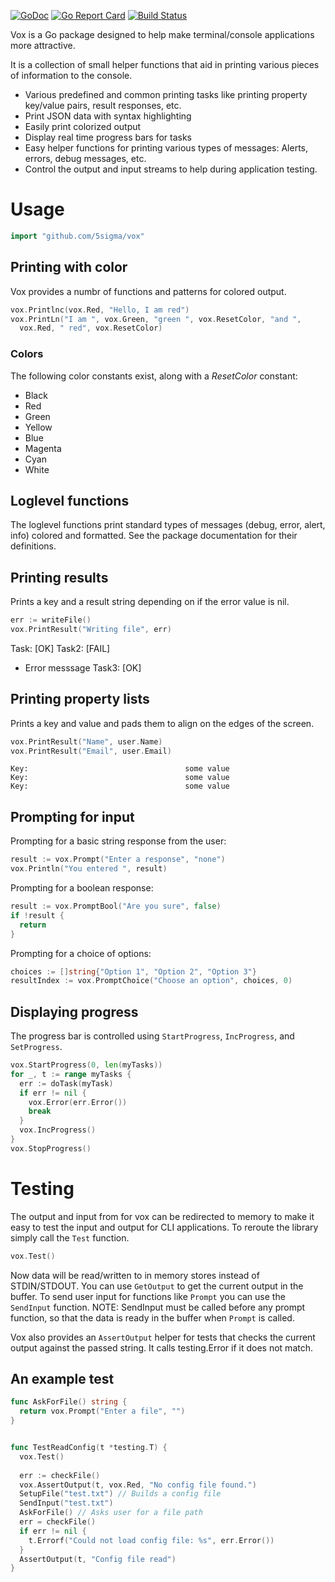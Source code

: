 [![GoDoc](https://godoc.org/github.com/5Sigma/vox?status.svg)](https://godoc.org/github.com/5Sigma/vox) 
[![Go Report Card](https://goreportcard.com/badge/github.com/5sigma/vox)](https://goreportcard.com/report/github.com/5sigma/vox) 
[![Build Status](https://travis-ci.org/5Sigma/vox.svg?branch=master)](https://travis-ci.org/5Sigma/vox)

Vox is a Go package designed to help make terminal/console applications more
attractive.

It is a collection of small helper functions that aid in printing various
pieces of information to the console.

- Various predefined and common printing tasks like printing property key/value
    pairs, result responses, etc.
- Print JSON data with syntax highlighting
- Easily print colorized output
- Display real time progress bars for tasks
- Easy helper functions for printing various types of messages: Alerts, errors,
    debug messages, etc.
 - Control the output and input streams to help during application testing.


# Usage

```go
import "github.com/5sigma/vox"
```

## Printing with color

Vox provides a numbr of functions and patterns for colored output.

```go
vox.Printlnc(vox.Red, "Hello, I am red")
vox.PrintLn("I am ", vox.Green, "green ", vox.ResetColor, "and ", 
  vox.Red, " red", vox.ResetColor)
```

### Colors

The following color constants exist, along with a *ResetColor* constant:

- Black
- Red
- Green
- Yellow
- Blue
- Magenta
- Cyan
- White

## Loglevel functions

The loglevel functions print standard types of messages
(debug, error, alert, info) colored and formatted. See the
package documentation for their definitions.


## Printing results
Prints a key and a result string depending on if the error value is nil.

```go
err := writeFile()
vox.PrintResult("Writing file", err)
```
Task:                                   [OK]
Task2:                                  [FAIL]
 - Error messsage
Task3:                                  [OK]


## Printing property lists
Prints a key and value and pads them to align on the edges of the screen.

```go
vox.PrintResult("Name", user.Name)
vox.PrintResult("Email", user.Email)
```


```
Key:                                   some value
Key:                                   some value
Key:                                   some value
```


## Prompting for input

Prompting for a basic string response from the user:

```go
result := vox.Prompt("Enter a response", "none")
vox.Println("You entered ", result)
```

Prompting for a boolean response:

```go
result := vox.PromptBool("Are you sure", false)
if !result {
  return
}
```

Prompting for a choice of options:

```go
choices := []string{"Option 1", "Option 2", "Option 3"}
resultIndex := vox.PromptChoice("Choose an option", choices, 0)
```

## Displaying progress

The progress bar is controlled using `StartProgress`, `IncProgress`, and
`SetProgress`.

```go
vox.StartProgress(0, len(myTasks))
for _, t := range myTasks {
  err := doTask(myTask)
  if err != nil {
    vox.Error(err.Error())
    break
  }
  vox.IncProgress()
}
vox.StopProgress()
```


# Testing

The output and input from for vox can be redirected to memory to make it easy to test the input and output for CLI applications. To reroute the library simply call the `Test` function.

```go
vox.Test()
```

Now data will be read/written to in memory stores instead of STDIN/STDOUT.  You can use `GetOutput` to get the current output in the buffer. To send user input for functions like `Prompt` you can use the `SendInput` function. NOTE: SendInput must be called before any prompt function, so that the data is ready in the buffer when `Prompt` is called.

Vox also provides an `AssertOutput` helper for tests that checks the current output against the passed string. It calls testing.Error if it does not match.


## An example test

```go
func AskForFile() string {
  return vox.Prompt("Enter a file", "") 
}


func TestReadConfig(t *testing.T) {
  vox.Test()
  
  err := checkFile()
  vox.AssertOutput(t, vox.Red, "No config file found.")
  SetupFile("test.txt") // Builds a config file
  SendInput("test.txt")
  AskForFile() // Asks user for a file path  
  err = checkFile()
  if err != nil {
    t.Errorf("Could not load config file: %s", err.Error())
  }
  AssertOutput(t, "Config file read")
}
```
